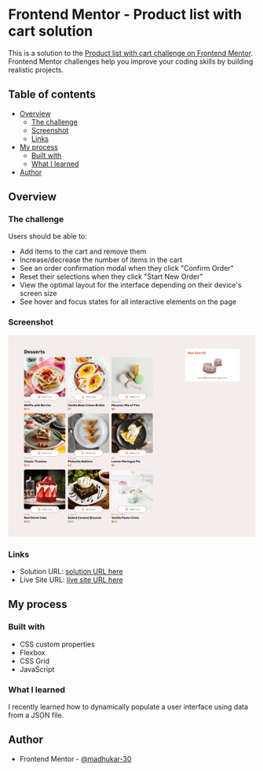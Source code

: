 # Frontend Mentor - Product list with cart solution

This is a solution to the [Product list with cart challenge on Frontend Mentor](https://www.frontendmentor.io/challenges/product-list-with-cart-5MmqLVAp_d). Frontend Mentor challenges help you improve your coding skills by building realistic projects. 

## Table of contents

- [Overview](#overview)
  - [The challenge](#the-challenge)
  - [Screenshot](#screenshot)
  - [Links](#links)
- [My process](#my-process)
  - [Built with](#built-with)
  - [What I learned](#what-i-learned)
- [Author](#author)



## Overview

### The challenge

Users should be able to:

- Add items to the cart and remove them
- Increase/decrease the number of items in the cart
- See an order confirmation modal when they click "Confirm Order"
- Reset their selections when they click "Start New Order"
- View the optimal layout for the interface depending on their device's screen size
- See hover and focus states for all interactive elements on the page

### Screenshot

![](./screenshot.png)



### Links

- Solution URL: [solution URL here](https://madhukar-30.github.io/Product-List-Manager/)
- Live Site URL: [ live site URL here](https://github.com/madhukar-30/Product-List-Manager.git)

## My process

### Built with

- CSS custom properties
- Flexbox
- CSS Grid
- JavaScript


### What I learned

I recently learned how to dynamically populate a user interface using data from a JSON file.

## Author
- Frontend Mentor - [@madhukar-30](https://www.frontendmentor.io/profile/madhukar-30)




